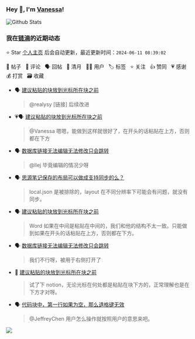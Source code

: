### Hey 👋, I'm [Vanessa](http://vanessa.b3log.org/)!

![Github Stats](https://github-readme-stats.vercel.app/api?username=Vanessa219&show_icons=true)

<!--events start -->

### 我在[链滴](https://ld246.com)的近期动态

⭐️ Star [个人主页](https://github.com/Vanessa219/Vanessa219) 后会自动更新，最近更新时间：`2024-06-11 08:39:02`

📝 帖子 &nbsp; 💬 评论 &nbsp; 🗣 回帖 &nbsp; 🌙 清月 &nbsp; 👨‍💻 用户 &nbsp; 🏷️ 标签 &nbsp; ⭐️ 关注 &nbsp; 👍 赞同 &nbsp; 💗 感谢 &nbsp; 💰 打赏 &nbsp; 🗃 收藏

* 🗣 [建议粘贴的块放到光标所在块之前](https://ld246.com/article/1717561430343/comment/1717731571478#comments)

  > @realysy [链接] 后续改进
* 💗🗣 [建议粘贴的块放到光标所在块之前](https://ld246.com/article/1717561430343/comment/1717731571478#comments)

  > @Vanessa 嗯嗯，能做到这样就很好了，在开头的话粘贴在上方，否则都在下方
* 🗣 [数据库链接无法编辑无法修改只会跳转](https://ld246.com/article/1717664766709/comment/1717664936917#comments)

  > @llej 毕竟编辑的情况少呀
* 🗣 [思源笔记保存的布局可以做成支持同步的么？](https://ld246.com/article/1717786603262/comment/1717816606625#comments)

  > local.json 是被排除的，layout 在不同分辨率下可能会有问题，就没有同步。
* 🗣 [建议粘贴的块放到光标所在块之前](https://ld246.com/article/1717561430343/comment/1717731571478#comments)

  > Word 如果在中间是粘贴在中间的，我们和他的结构不太一致。只能做到如果在开头的话粘贴在上方，否则都在下方。
* 🗣 [数据库链接无法编辑无法修改只会跳转](https://ld246.com/article/1717664766709/comment/1717664936917#comments)

  > 我们不行呀，被用于右侧打开了
* 💬 [建议粘贴的块放到光标所在块之前](https://ld246.com/article/1717561430343/comment/1717637625220#comments)

  > 试了下 notion，无论光标在何处都是粘贴在块下方的，正常理解也是在下方才对呀。
* 🗣 [代码块中，第一行如果为空，那么退格键无效](https://ld246.com/article/1717394313379/comment/1717395572594#comments)

  > @JeffreyChen 用户怎么操作就按照用户的意思来吧。


<!--events end -->

<a title="Hits" target="_blank" href="https://github.com/Vanessa219/Vanessa219"><img src="https://hits.b3log.org/Vanessa219/Vanessa219.svg"></a>
